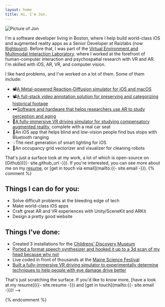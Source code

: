 ```yaml
---
layout: home
title: Hi, I'm Jon.
---
```


<div class="image right twelve"><img data-src="{{ '/assets/images/posterized.png' | relative_url }}" alt="Picture of Jon" /></div>

I'm a software developer living in Boston, where I help build world-class iOS and augmented reality apps as a Senior Developer at Raizlabs (now [Rightpoint](https://www.rightpoint.com/)). Before that, I was part of the [Virtual Environment and Multimodal Interaction Laboratory](https://umaine.edu/vemi/), where I worked at the forefront of human-computer interaction and psychospatial research with VR and AR. I'm skilled with iOS, AR, VR, and computer vision.

<p class="no-bottom-margin">
I like hard problems, and I've worked on a lot of them. Some of them include:
</p>
<ul class="emoji-bullets">
<li><span class="emoji">📽️</span><a href="/apps/liquid-math/">A Metal-powered Reaction-Diffusion simulator for iOS and macOS</a></li>
<li><span class="emoji">📽️</span><a href="https://github.com/colejd/waldorf">A full-stack video annotation solution for preserving and categorizing historical footage</a></li>
<li><span class="emoji">🕶️</span><a href="https://github.com/colejd/kino">Software and hardware that helps researchers use AR to study perception and aging</a></li>
<li><span class="emoji">🚙</span><a href="https://cugr.umaine.edu/wp-content/uploads/sites/146/2013/04/2013_CUGR-ShowcaseAbstracts1.pdf">A fully-immersive VR driving simulator for studying compensatory augmented reality</a>, complete with a real car seat</li>
<li><span class="emoji">🚏</span>An iOS app that helps blind and low-vision people find bus stops with Bluetooth ranging</li>
<li><span class="emoji">💡</span>The next generation of smart lighting for iOS</li>
<li><span class="emoji">🤖</span>An occupancy grid vectorizer and visualizer for cleaning robots</li>
</ul>

That's just a surface look at my work, a lot of which is open-source on [Github]({{- site.github_url -}}). If you're interested, you can see more about me on my [resume](/resume), or [get in touch via email](mailto:{{- site.email -}}).
{% comment %}

**Things I can do for you:**
---
- Solve difficult problems at the bleeding edge of tech
- Make world-class iOS apps
- Craft great AR and VR experiences with Unity/SceneKit and ARKit
- Design a pretty good website

**Things I've done:**
---
- Created 3 installations for the [Childrens' Discovery Museum](https://www.mainediscoverymuseum.org/)
- [Ported a format speech synthesizer and hooked it up to a 3d scan of my head because why not]()
- Live coded in front of thousands at the [Maine Science Festival](https://www.mainesciencefestival.org/)
- [Built a fully-immersive VR driving simulator to experimentally determine techniques to help people with eye damage drive better](https://cugr.umaine.edu/wp-content/uploads/sites/146/2013/04/2013_CUGR-ShowcaseAbstracts1.pdf)

That's just scratching the surface. If you'd like to know more, [have a look at my resume]({{- site.resume -}}) and [get in touch](mailto:{{- site.email -}})! -->

{% endcomment %}